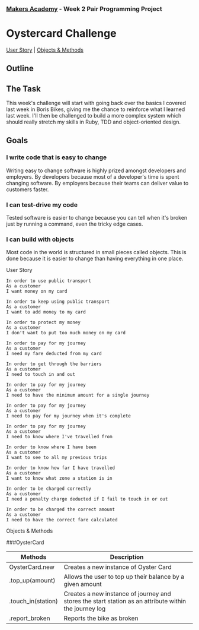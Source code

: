 
### [Makers Academy](http://www.makersacademy.com) - Week 2 Pair Programming Project

# Oystercard Challenge


[User Story](#Story) | [Objects & Methods](#Methods)

## <a name="Outline">Outline</a>



## <a name="Task">The Task</a>

This week's challenge will start with going back over the basics I covered last week in Boris Bikes, giving me the chance to reinforce what I learned last week. I'll then be challenged to build a more complex system which should really stretch my skills in Ruby, TDD and object-oriented design.


## <a name="Goals">Goals</a>

### I write code that is easy to change

Writing easy to change software is highly prized amongst developers and employers. By developers because most of a developer's time is spent changing software. By employers because their teams can deliver value to customers faster.

### I can test-drive my code

Tested software is easier to change because you can tell when it's broken just by running a command, even the tricky edge cases.

### I can build with objects
Most code in the world is structured in small pieces called objects. This is done because it is easier to change than having everything in one place.

<a name="Story">User Story</a>

```
In order to use public transport
As a customer
I want money on my card

In order to keep using public transport
As a customer
I want to add money to my card

In order to protect my money
As a customer
I don't want to put too much money on my card

In order to pay for my journey
As a customer
I need my fare deducted from my card

In order to get through the barriers
As a customer
I need to touch in and out

In order to pay for my journey
As a customer
I need to have the minimum amount for a single journey

In order to pay for my journey
As a customer
I need to pay for my journey when it's complete

In order to pay for my journey
As a customer
I need to know where I've travelled from

In order to know where I have been
As a customer
I want to see to all my previous trips

In order to know how far I have travelled
As a customer
I want to know what zone a station is in

In order to be charged correctly
As a customer
I need a penalty charge deducted if I fail to touch in or out

In order to be charged the correct amount
As a customer
I need to have the correct fare calculated
```

<a name="Methods">Objects & Methods</a>

###OysterCard

| Methods | Description |
| --- | --- |
| OysterCard.new    | Creates a new instance of Oyster Card                                                                |
| .top_up(amount)   | Allows the user to top up their balance by a given amount                                            |
| .touch_in(station)| Creates a new instance of journey and stores the start station as an attribute within the journey log|
| .report_broken    | Reports the bike as broken                                |
  

